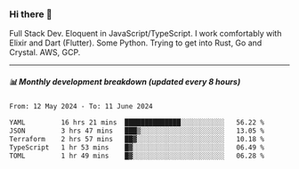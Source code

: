 ### Hi there 👋

Full Stack Dev. Eloquent in JavaScript/TypeScript. I work comfortably with Elixir and Dart (Flutter). Some Python. Trying to get into Rust, Go and Crystal. AWS, GCP.

***

##### 📊 Monthly development breakdown (updated every 8 hours)

<!--START_SECTION:waka-->

```txt
From: 12 May 2024 - To: 11 June 2024

YAML         16 hrs 21 mins  ██████████████░░░░░░░░░░░   56.22 %
JSON         3 hrs 47 mins   ███▒░░░░░░░░░░░░░░░░░░░░░   13.05 %
Terraform    2 hrs 57 mins   ██▓░░░░░░░░░░░░░░░░░░░░░░   10.18 %
TypeScript   1 hr 53 mins    █▓░░░░░░░░░░░░░░░░░░░░░░░   06.49 %
TOML         1 hr 49 mins    █▓░░░░░░░░░░░░░░░░░░░░░░░   06.28 %
```

<!--END_SECTION:waka-->
